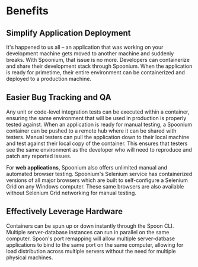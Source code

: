 # Benefits

## Simplify Application Deployment

It's happened to us all – an application that was working on your development machine gets moved to another machine and suddenly breaks. With Spoonium, that issue is no more. Developers can containerize and share their development stack through Spoonium. When the application is ready for primetime, their entire environment can be containerized and deployed to a production machine.

## Easier Bug Tracking and QA

Any unit or code-level integration tests can be executed within a container, ensuring the same environment that will be used in production is properly tested against. When an application is ready for manual testing, a Spoonium container can be pushed to a remote hub where it can be shared with testers. Manual testers can pull the application down to their local machine and test against their local copy of the container. This ensures that testers see the same environment as the developer who will need to reproduce and patch any reported issues.

For **web applications**, Spoonium also offers unlimited manual and automated browser testing. Spoonium's Selenium service has containerized versions of all major browsers which are built to self-configure a Selenium Grid on any Windows computer. These same browsers are also available without Selenium Grid networking for manual testing. 

## Effectively Leverage Hardware

Containers can be spun up or down instantly through the Spoon CLI. Multiple server-database instances can run in parallel on the same computer. Spoon's port remapping will allow multiple server-datbase applications to bind to the same port on the same computer, allowing for load distribution across multiple servers without the need for multiple physical machines. 